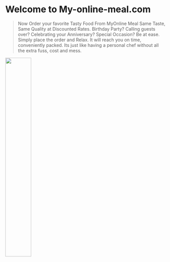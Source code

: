# Welcome to My-online-meal.com

> Now Order your favorite Tasty Food From MyOnline Meal Same Taste, Same Quality at Discounted Rates. Birthday Party? Calling guests over? Celebrating your Anniversary? Special Occasion? Be at ease. Simply place the order and Relax. It will reach you on time, conveniently packed. Its just like having a personal chef without all the extra fuss, cost and mess.  

<img src="/image10.jpg" width="40%">
